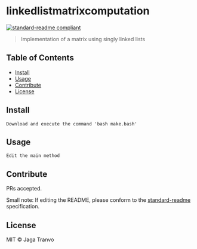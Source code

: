 # linkedlistmatrixcomputation

[![standard-readme compliant](https://img.shields.io/badge/standard--readme-OK-green.svg?style=flat-square)](https://github.com/RichardLitt/standard-readme)

> Implementation of a matrix using singly linked lists

## Table of Contents

- [Install](#install)
- [Usage](#usage)
- [Contribute](#contribute)
- [License](#license)

## Install

```
Download and execute the command 'bash make.bash'
```

## Usage

```
Edit the main method
```

## Contribute

PRs accepted.

Small note: If editing the README, please conform to the [standard-readme](https://github.com/RichardLitt/standard-readme) specification.

## License

MIT © Jaga Tranvo
